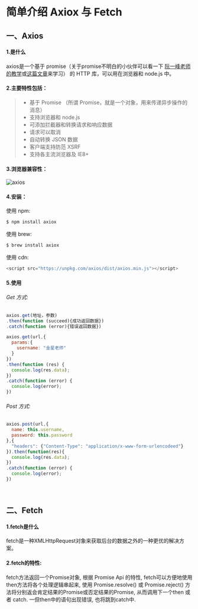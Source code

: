 # 简单介绍 Axiox 与 Fetch

## 一、Axios
#### 1.是什么
axios是一个基于 promise（关于promise不明白的小伙伴可以看一下 [阮一峰老师的教学](http://es6.ruanyifeng.com/#docs/promise)或[这篇文章](https://www.talkingcoder.com/article/6336155176377712832)来学习） 的 HTTP 库，可以用在浏览器和 node.js 中。

#### 2.主要特性包括：

> * 基于 Promise （所谓 Promise，就是一个对象，用来传递异步操作的消息）
> * 支持浏览器和 node.js
> * 可添加拦截器和转换请求和响应数据
> * 请求可以取消
> * 自动转换 JSON 数据
> * 客户端支持防范 XSRF
> * 支持各主流浏览器及 IE8+

#### 3.浏览器兼容性：
![axios](https://saucelabs.com/open_sauce/build_matrix/axios.svg)

#### 4.安装：
使用 npm:
```python
$ npm install axiox
```
使用 brew:
```python
$ brew install axiox
```
使用 cdn:
```python
<script src="https://unpkg.com/axios/dist/axios.min.js"></script>
```
#### 5.使用
###### Get 方式:
```javascript
axios.get(地址，参数)
.then(function (succeed){成功返回数据})
.catch(function (error){错误返回数据})

axios.get(url,{
  params:{
    username: "金星老师"
  }
})
.then(function (res) {
  console.log(res.data);
})
.catch(function (error) {
  console.log(error);
})
```
###### Post 方式:
```javascript
axios.post(url,{
  name: this.username,
  password: this.password
},{
  "headers": {"Content-Type": "application/x-www-form-urlencodeed"}
}).then(function(res){
  console.log(res.data);
})
.catch(function (error) {
  console.log(error);
})
```

<br />

## 二、Fetch
#### 1.fetch是什么
fetch是一种XMLHttpRequest对象来获取后台的数据之外的一种更优的解决方案。

#### 2.fetch的特性:
fetch方法返回一个Promise对象, 根据 Promise Api 的特性, fetch可以方便地使用then方法将各个处理逻辑串起来, 使用 Promise.resolve() 或 Promise.reject() 方法将分别返会肯定结果的Promise或否定结果的Promise, 从而调用下一个then 或者 catch. 一但then中的语句出现错误, 也将跳到catch中.
